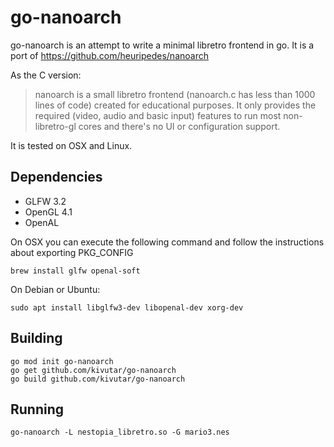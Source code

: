 # go-nanoarch

go-nanoarch is an attempt to write a minimal libretro frontend in go. It is a port of https://github.com/heuripedes/nanoarch

As the C version:

> nanoarch is a small libretro frontend (nanoarch.c has less than 1000 lines of code) created for educational purposes. It only provides the required (video, audio and basic input) features to run most non-libretro-gl cores and there's no UI or configuration support.

It is tested on OSX and Linux.

## Dependencies

 * GLFW 3.2
 * OpenGL 4.1
 * OpenAL

On OSX you can execute the following command and follow the instructions about exporting PKG_CONFIG

    brew install glfw openal-soft

On Debian or Ubuntu:

    sudo apt install libglfw3-dev libopenal-dev xorg-dev

## Building

    go mod init go-nanoarch
    go get github.com/kivutar/go-nanoarch
    go build github.com/kivutar/go-nanoarch

## Running

    go-nanoarch -L nestopia_libretro.so -G mario3.nes
